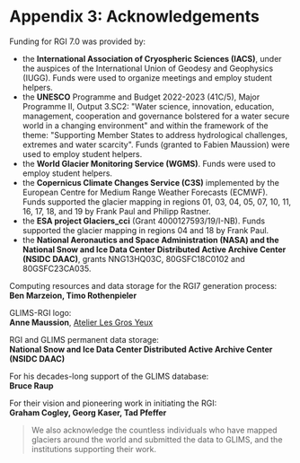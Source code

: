 # Appendix 3: Acknowledgements

Funding for RGI 7.0 was provided by:
- the **International Association of Cryospheric Sciences (IACS)**, under the auspices of the International Union of Geodesy and Geophysics (IUGG). Funds were used to organize meetings and employ student helpers.
- the **UNESCO** Programme and Budget 2022-2023 (41C/5), Major Programme II, Output 3.SC2: "Water science, innovation, education, management, cooperation and governance bolstered for a water secure world in a changing environment" and within the framework of the theme: "Supporting Member States to address hydrological challenges, extremes and water scarcity". Funds (granted to Fabien Maussion) were used to employ student helpers.
- the **World Glacier Monitoring Service (WGMS)**. Funds were used to employ student helpers.
- the **Copernicus Climate Changes Service (C3S)** implemented by the European Centre for Medium Range Weather Forecasts (ECMWF). Funds supported the glacier mapping in regions 01, 03, 04, 05, 07, 10, 11, 16, 17, 18, and 19 by Frank Paul and Philipp Rastner.
- the **ESA project Glaciers_cci** (Grant 4000127593/19/I-NB). Funds supported the glacier mapping in regions 04 and 18 by Frank Paul.
- the **National Aeronautics and Space Administration (NASA) and the National Snow and Ice Data Center Distributed Active Archive Center (NSIDC DAAC)**, grants NNG13HQ03C, 80GSFC18C0102 and 80GSFC23CA035.


Computing resources and data storage for the RGI7 generation process:<br>
**Ben Marzeion, Timo Rothenpieler**

GLIMS-RGI logo:<br>
**Anne Maussion**, [Atelier Les Gros Yeux](https://atelierlesgrosyeux.com)

RGI and GLIMS permanent data storage:<br>
**National Snow and Ice Data Center Distributed Active Archive Center (NSIDC DAAC)**

For his decades-long support of the GLIMS database:<br>
**Bruce Raup**

For their vision and pioneering work in initiating the RGI:<br>
**Graham Cogley, Georg Kaser, Tad Pfeffer**

> We also acknowledge the countless individuals who have mapped glaciers around the world and submitted the data to GLIMS, and the institutions supporting their work.
